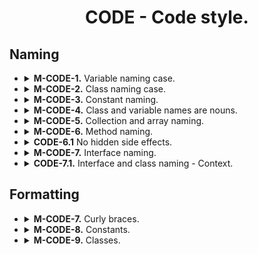 <h1 align="center">
    CODE - Code style.
</h1>

## Naming
<ul>
    <li>
        <details>
            <summary>
                <b>M-CODE-1.</b> Variable naming case.
            </summary>
            <p>
                Names of variables, parameters, properties, methods and packages begin with a lowercase letter and are written in <code>lowerCamelCase</code> notation.
            </p>
        </details>
    </li>
    <li>
        <details>
            <summary>
                <b>M-CODE-2.</b> Class naming case.
            </summary>
            <p>
                Names of classes, enums and interfaces begin with an uppercase letter and are written in <code>UpperCamelCase</code> notation.
            </p>
        </details>
    </li>
    <li>
        <details>
            <summary>
                <b>M-CODE-3.</b> Constant naming.
            </summary>
            <p>
                Names of class' <i>static</i> final fields are written in <code>SCREAMING_SNAKE_CASE</code> notation.
            </p>
        </details>
    </li>
    <li>
        <details>
            <summary>
                <b>M-CODE-4.</b> Class and variable names are nouns.
            </summary>
            <p>
                English nouns are used as variable and property names
            </p>
        </details>
    </li>
    <li>
        <details>
            <summary>
                <b>M-CODE-5.</b> Collection and array naming.
            </summary>
            <p>
                Collections and arrays are named plural nouns
            </p>
        </details>
    </li>
    <li>
        <details>
            <summary>
                <b>M-CODE-6.</b> Method naming.
            </summary>
            <p>
                Methods begin with a verb
            </p>
        </details>
    </li>
    <li>
        <details>
            <summary>
                <b>CODE-6.1</b> No hidden side effects.
            </summary>
            <p>
                Give methods meaningful names. If it does several things, mention it in the method name.
                If it does too many things to fit in a method name, try to generalize the name.
            </p>
            <p>
                Let's go with an example:
            </p>
<pre lang="java">
public class UserValidator {
  private Cryptographer cryptographer;<br>
  public boolean checkPassword(String userName, String password) {
    User user = UserGateway.findByName(userName);
    if (user != User.NULL) {
      String codedPhrase = user.getPhraseEncodedByPassword();
      String phrase = cryptographer.decrypt(codedPhrase, password);
      if ("Valid Password".equals(phrase)) {
        Session.initialize();
        return true;
      }
    }
    return false;
  }
}
</pre>
            <p>
                The side effect is the call to <code>Session.initialize()</code>. The <code>checkPassword</code>
                function, by its name, says that it checks the password. The name does not imply that it initializes
                the session. So a caller who believes what the name of the function says runs the risk of erasing the
                existing session data when he or she decides to check the validity of the user.
            </p>
            <p>
                This side effect creates a temporal coupling. That is, <code>checkPassword</code> can only be called
                at certain times (in other words, when it is safe to initialize the session). If it is called out
                of order, session data may be inadvertently lost. Temporal couplings are confusing, especially when
                hidden as a side effect. If you must have a temporal coupling, you should make it clear in the name
                of the function. In this case we might rename the function <code>checkPasswordAndInitializeSession</code>,
                though that certainly violates “Do one thing.”
            </p>
        </details>
    </li>
    <li>
        <details>
            <summary>
                <b>M-CODE-7.</b> Interface naming.
            </summary>
            <p>
                Interfaces should be named without any prefixes, implementations MAY include Impl suffix
            </p>
        </details>
    </li>
    <li>
        <details>
            <summary>
                <b>CODE-7.1.</b> Interface and class naming - Context.
            </summary>
            <p>
                Context is appended to class or interface name when ambiguity is possible
            </p>
<pre lang="java">
//BAD: Storage is ambiguous: it can be an entity, file storage, local thread storage
interface Storage {
}<br>
//GOOD: Storage purpose is clear from a first glance
interface FileStorage {
}
</pre>
        </details>
    </li>
</ul>

## Formatting
<ul>
    <li>
        <details>
            <summary>
                <b>M-CODE-7.</b> Curly braces.
            </summary>
            <p>
                Curly braces are required everywhere in `if`, `for`, `do`, `while`, even in one-line blocks. First brace should be in the same line as operator, meanwhile, last brace should be in a separate line after the block. Exception is <i>switch</i> statement, where one-liner returning statements can be without curly braces
            </p>
        </details>
    </li>
    <li>
        <details>
            <summary>
                <b>M-CODE-8.</b> Constants.
            </summary>
            <p>
                Sets of constants of the same type are collected into Enums
            </p>
        </details>
    </li>
    <li>
        <details>
            <summary>
                <b>M-CODE-9.</b> Classes.
            </summary>
            <p>
                One class per file, except nested(inner) classes.
            </p>
        </details>
    </li>
</ul>
